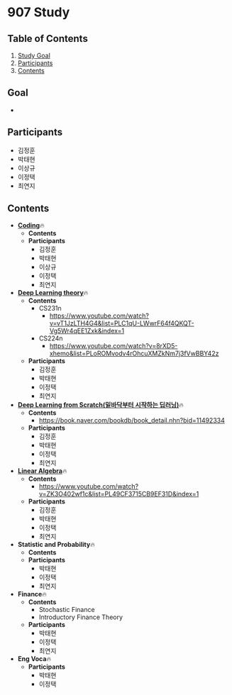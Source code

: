 # 907 Study

## Table of Contents
1. [Study Goal](#Goal)
2. [Participants](#Participants)
3. [Contents](#Contents)


## Goal
*

## Participants
* 김정훈
* 박태현
* 이상규 
* 이정택
* 최연지

## Contents

* **[Coding](https://github.com/jtrhee/TIL/tree/master/907_Study/Coding)**🔥
  * **Contents**
  * **Participants**
    * 김정훈
    * 박태현
    * 이상규
    * 이정택
    * 최연지
* **[Deep Learning theory](https://github.com/jtrhee/TIL/tree/master/907_Study/CS231)**🔥
  * **Contents**
    * CS231n
      * https://www.youtube.com/watch?v=vT1JzLTH4G4&list=PLC1qU-LWwrF64f4QKQT-Vg5Wr4qEE1Zxk&index=1
    * CS224n
      * https://www.youtube.com/watch?v=8rXD5-xhemo&list=PLoROMvodv4rOhcuXMZkNm7j3fVwBBY42z
  * **Participants**
    * 김정훈
    * 박태현
    * 이정택
    * 최연지
* [**Deep Learning from Scratch(밑바닥부터 시작하는 딥러닝)**](https://github.com/jtrhee/TIL/tree/master/907_Study/Deep_Learning)🔥
  * **Contents**
    * https://book.naver.com/bookdb/book_detail.nhn?bid=11492334
  * **Participants**
    * 김정훈
    * 박태현
    * 이정택
    * 최연지
* **[Linear Algebra](https://github.com/jtrhee/TIL/tree/master/907_Study/Linear_Algebra)**🔥
  * **Contents**
    * https://www.youtube.com/watch?v=ZK3O402wf1c&list=PL49CF3715CB9EF31D&index=1
  * **Participants**
    * 김정훈
    * 박태현
    * 이정택
    * 최연지
* **Statistic and Probability**🔥
  * **Contents**
  * **Participants**
    * 박태현
    * 이정택
    * 최연지 
* **Finance**🔥
  * **Contents**
    * Stochastic Finance
    * Introductory Finance Theory
  * **Participants**
    * 박태현
    * 이정택
    * 최연지 
* **Eng Voca**🔥
  * **Participants**
    * 박태현
    * 이정택

